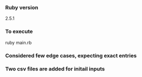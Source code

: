 ### Ruby version
2.5.1

### To execute
ruby main.rb

### Considered few edge cases, expecting exact entries

### Two csv files are added for initail inputs


